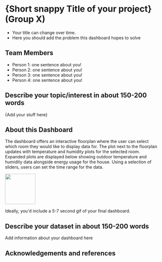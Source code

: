# {Short snappy Title of your project} (Group X)

- Your title can change over time.
- Here you should add the problem this dashboard hopes to solve

## Team Members

- Person 1: one sentence about you!
- Person 2: one sentence about you!
- Person 3: one sentence about you!
- Person 4: one sentence about you!

## Describe your topic/interest in about 150-200 words

{Add your stuff here}

## About this Dashboard

The dashboard offers an interactive floorplan where the user can select which room they would like to display data for. The plot next to the floorplan updates with temperature and humidity plots for the selected room. Expanded plots are displayed below showing outdoor temperature and humidity data alongside energy usage for the house. Using a selection of sliders, users can set the time range for the data.

<img src ="doc/milestone_sketch.png" width="100px">

Ideally, you'd include a 5-7 second gif of your final dashboard.

## Describe your dataset in about 150-200 words

Add information about your dashboard here

## Acknowledgements and references 

